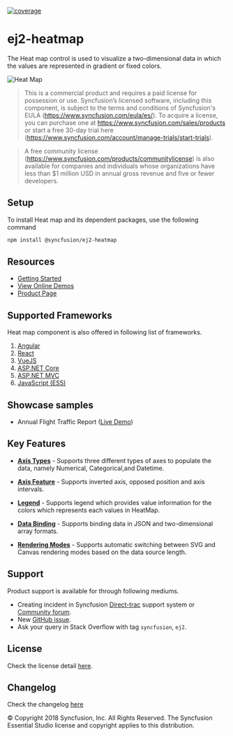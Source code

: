 [![coverage](http://ej2.syncfusion.com/badges/ej2-heatmap/coverage.svg)](http://ej2.syncfusion.com/badges/ej2-heatmap)

# ej2-heatmap

The Heat map control is used to visualize a two-dimensional data in which the values are represented in gradient or fixed colors.

![Heat Map](https://ej2.syncfusion.com/products/images/heatmap/readme.gif)

> This is a commercial product and requires a paid license for possession or use. Syncfusion’s licensed software, including this component, is subject to the terms and conditions of Syncfusion's EULA (https://www.syncfusion.com/eula/es/). To acquire a license, you can purchase one at https://www.syncfusion.com/sales/products or start a free 30-day trial here (https://www.syncfusion.com/account/manage-trials/start-trials).

> A free community license (https://www.syncfusion.com/products/communitylicense) is also available for companies and individuals whose organizations have less than $1 million USD in annual gross revenue and five or fewer developers.

## Setup

To install Heat map and its dependent packages, use the following command

```sh
npm install @syncfusion/ej2-heatmap
```

## Resources

* [Getting Started](https://ej2.syncfusion.com/documentation/heatmap/getting-started.html?lang=typescript&utm_source=npm&utm_campaign=heatmap)
* [View Online Demos](https://ej2.syncfusion.com/demos/?utm_source=npm&utm_campaign=heatmap#/material/heatmap/default.html)
* [Product Page](https://www.syncfusion.com/products/javascript/heatmap)

## Supported Frameworks

Heat map component is also offered in following list of frameworks.

1. [Angular](https://github.com/syncfusion/ej2-angular-ui-components/tree/master/components/heatmap?utm_source=npm&utm_campaign=heatmap)
2. [React](https://github.com/syncfusion/ej2-react-ui-components/tree/master/components/heatmap?utm_source=npm&utm_campaign=heatmap)
3. [VueJS](https://github.com/syncfusion/ej2-vue-ui-components/tree/master/components/heatmap?utm_source=npm&utm_campaign=heatmap)
4. [ASP.NET Core](https://www.syncfusion.com/products/aspnetcore/heatmap)
5. [ASP.NET MVC](https://www.syncfusion.com/products/aspnetmvc/heatmap)
6. [JavaScript (ES5)](https://www.syncfusion.com/products/javascript/heatmap)


## Showcase samples

* Annual Flight Traffic Report ([Live Demo](https://ej2.syncfusion.com/demos/?utm_source=npm&utm_campaign=heatmap#/material/heatmap/large-data.html))

## Key Features

* [**Axis Types**](https://ej2.syncfusion.com/demos/?utm_source=npm&utm_campaign=heatmap#/material/heatmap/array-row.html)  - Supports three different types of axes to populate the data, namely Numerical, Categorical,and Datetime.

* [**Axis Feature**](https://ej2.syncfusion.com/demos/?utm_source=npm&utm_campaign=heatmap#/material/heatmap/opposed.html)  - Supports inverted axis, opposed position and axis intervals.

* [**Legend**](https://ej2.syncfusion.com/demos/?utm_source=npm&utm_campaign=heatmap#/material/heatmap/legend.html) - Supports legend which provides value information for the colors which represents each values in HeatMap.

* [**Data Binding**](https://ej2.syncfusion.com/demos/?utm_source=npm&utm_campaign=heatmap#/material/heatmap/cell-json.html) - Supports binding data in JSON and two-dimensional array formats.

* [**Rendering Modes**](https://ej2.syncfusion.com/demos/?utm_source=npm&utm_campaign=heatmap#/material/heatmap/render-mode.html) - Supports automatic switching between SVG and Canvas rendering modes based on the data source length.

## Support

Product support is available for through following mediums.

* Creating incident in Syncfusion [Direct-trac](https://www.syncfusion.com/support/directtrac/incidents?utm_source=npm&utm_campaign=heatmap) support system or [Community forum](https://www.syncfusion.com/forums/essential-js2?utm_source=npm&utm_campaign=heatmap).
* New [GitHub issue](https://github.com/syncfusion/ej2-javascript-ui-controls/issues/new).
* Ask your query in Stack Overflow with tag `syncfusion`, `ej2`.

## License

Check the license detail [here](https://github.com/syncfusion/ej2/blob/master/license?utm_source=npm&utm_campaign=heatmap).

## Changelog

Check the changelog [here](https://github.com/syncfusion/ej2-javascript-ui-controls/blob/master/controls/heatmap/CHANGELOG.md)

© Copyright 2018 Syncfusion, Inc. All Rights Reserved. The Syncfusion Essential Studio license and copyright applies to this distribution.